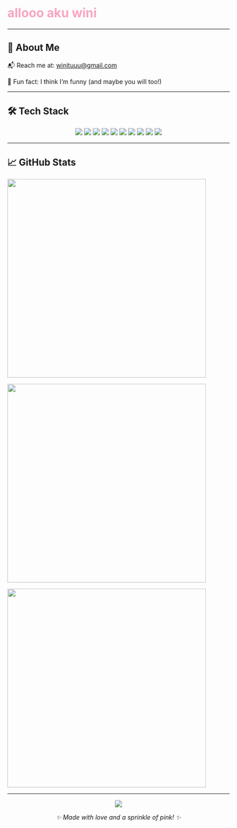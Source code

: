 <h1 align="left" style="color: #F8A5C2;">allooo aku wini</h1>

---

## 💫 About Me

📬 Reach me at: [winituuu@gmail.com](mailto:winituuu@gmail.com)  

💖 Fun fact: I think I’m funny (and maybe you will too!)

---

## 🛠️ Tech Stack

<p align="center">
  <img src="https://img.shields.io/badge/Dart-0175C2?style=for-the-badge&logo=dart&logoColor=white" />
  <img src="https://img.shields.io/badge/Flutter-FF69B4?style=for-the-badge&logo=flutter&logoColor=white" />
  <img src="https://img.shields.io/badge/Java-FD7C6E?style=for-the-badge&logo=openjdk&logoColor=white" />
  <img src="https://img.shields.io/badge/Laravel-FF2D55?style=for-the-badge&logo=laravel&logoColor=white" />
  <img src="https://img.shields.io/badge/HTML5-F28AB2?style=for-the-badge&logo=html5&logoColor=white" />
  <img src="https://img.shields.io/badge/MySQL-FF9AA2?style=for-the-badge&logo=mysql&logoColor=white" />
  <img src="https://img.shields.io/badge/Apache-FEC8D8?style=for-the-badge&logo=apache&logoColor=black" />
  <img src="https://img.shields.io/badge/Canva-FFB7B2?style=for-the-badge&logo=canva&logoColor=white" />
  <img src="https://img.shields.io/badge/Figma-FF5EAE?style=for-the-badge&logo=figma&logoColor=white" />
  <img src="https://img.shields.io/badge/Adobe-FE91CA?style=for-the-badge&logo=adobe&logoColor=white" />
</p>

---

## 📈 GitHub Stats

<p align="left">
  <img src="https://github-readme-stats.vercel.app/api?username=nwanaa&show_icons=true&hide_border=true&bg_color=ffe6f0&title_color=cc3366&text_color=66334d&icon_color=cc3366" width="450" />
</p>

<p align="left">
  <img src="https://github-readme-streak-stats.herokuapp.com/?user=nwanaa&hide_border=true&background=ffe6f0&ring=cc3366&fire=ff6699&currStreakLabel=cc3366&sideLabels=cc3366&dates=66334d&sideNums=cc3366&currStreakNum=cc3366" width="450" />
</p>

<p align="left">
  <img src="https://github-readme-stats.vercel.app/api/top-langs/?username=nwanaa&layout=compact&hide_border=true&bg_color=ffe6f0&title_color=cc3366&text_color=66334d" width="450" />
</p>


---

<p align="center">
  <img src="https://visitcount.itsvg.in/api?id=nwanaa&label=Profile%20Views&icon=5&pretty=true" />
</p>

<p align="center"><i>✨ Made with love and a sprinkle of pink! ✨</i></p>
